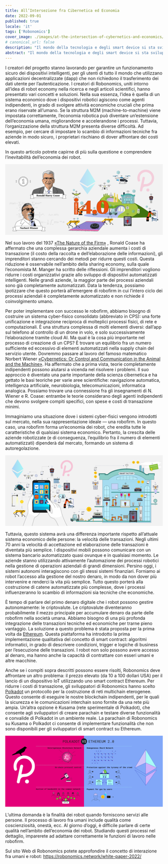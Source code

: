 ```yaml
---
title: All’Intersezione fra Cibernetica ed Economia
date: 2022-09-01
published: true
locale: 'it'
tags: ['Robonomics']
cover_image: ./images/at-the-intersection-of-cybernetics-and-economics/сover_1.jpg
# canonical_url: false
description: "Il mondo della tecnologia e degli smart device si sta sviluppando attivamente. Ogni giorno compaiono nuovi gadget e sistemi che aiutano a semplificare e migliorare la vita umana. Tuttavia, non è l’unico compito. Uno degli ostacoli alle tecnologie robotiche è l’elevato livello di sicurezza informatica dei dispositivi e la privacy per i dati degli utenti. Gli sviluppatori di Robonomics hanno lavorato a questa sfida per 7 anni."
abstract: "Il mondo della tecnologia e degli smart device si sta sviluppando attivamente. Ogni giorno compaiono nuovi gadget e sistemi che aiutano a semplificare e migliorare la vita umana. Tuttavia, non è l’unico compito. Uno degli ostacoli alle tecnologie robotiche è l’elevato livello di sicurezza informatica dei dispositivi e la privacy per i dati degli utenti. Gli sviluppatori di Robonomics hanno lavorato a questa sfida per 7 anni."
---
```


I creatori del progetto stanno lavorando per garantire un funzionamento sicuro dei dispositivi intelligenti, per gli utenti di tutto il mondo che utilizzano applicazioni decentralizzate (dapp) che non richiedono il trasferimento dei dati utente per l’autenticazione. I creatori di Robonomics, uniti intorno all’idea di robot economy nella ricerca e negli articoli scientifici, hanno presentato vari concetti e soluzioni. Nella sua essenza, l’idea è quella di un sistema economico dove i dispositivi robotici agiscono come agenti indipendenti, in grado di svolgere attività economiche cruciali che prima erano riservate all’umano. Se la struttura M2M (machine-to-machine) viene impostata correttamente, l’economia robotica può diventare un’estensione dell’economia umana, migliorandone e accelerandone i processi. Tuttavia, l’organizzazione della struttura M2M presenta diverse difficoltà. Ad esempio, per cercare di impostare lo scambio di informazioni tecniche fra aziende in modo sicuro, i proprietari rischiano di dover affrontare dei costi elevati. 

In questo articolo potrete capirne di più sulla questione e comprendere l’inevitabilità dell’economia dei robot.

![Industry 4.0](./images/at-the-intersection-of-cybernetics-and-economics/pic_1.jpg)
 
Nel suo lavoro del 1937 [«The Nature of the Firm»](https://www.jstor.org/stable/2626876) , Ronald Coase ha affermato che una complessa gerarchia aziendale aumenta i costi di transazione (il costo della raccolta e dell’elaborazione delle informazioni), gli imprenditori stanno cercando dei metodi per ridurre questi costi. Questa riduzione è osservabile nell’ambito della sharing economy, sulla quale l’economista M. Manger ha scritto delle riflessioni. Gli imprenditori vogliono ridurre i costi organizzativi grazie allo sviluppo di dispositivi automatizzati intelligenti. Nelle grandi aziende, la maggior parte dei processi aziendali sono già completamente automatizzati. Data la tendenza, possiamo ipotizzare che questo porterà all’emergere di robofirm in cui l’intero ciclo dei processi aziendali è completamente automatizzato e non richiede il coinvolgimento umano.

Per poter implementare con successo le robofirm, abbiamo bisogno di costruire un sistema cyber-fisico consolidato (abbreviato in CPS): una forte unificazione e integrazione reciproca di molteplici processi fisici, di rete e computazionali. È una struttura complessa di molti elementi diversi: dall’app sul telefono al controllo di un drone in volo, e solo successivamente l’elaborazione tramite cloud AI. Ma qual è la cosa più importante nel processo di creazione di un CPS? È trovare un equilibrio fra un numero sufficiente ed eccessivo di elementi automatizzati nella supply chain del servizio utente. Dovremmo passare al lavoro del famoso matematico Norbert Wiener [«Cybernetics: Or Control and Communication in the Animal and the Machine»](https://mitpress.mit.edu/books/cybernetics-or-control-and-communication-animal-and-machine-reissue-1961-second-edition). Ha affermato che a prima vista, teorie completamente indipendenti possono aiutarsi a vicenda nel risolvere i problemi. Il suo approccio è diventato una parte importante della scienza cibernetica e ha gettato le basi teoriche per varie aree scientifiche: navigazione automatica, intelligenza artificiale, neurobiologia, telecomunicazioni, informatica analogica. Possiamo trovare una connessione fra gli insegnamenti di N. Wiener e R. Coase: entrambe le teorie considerano degli agenti indipendenti che devono svolgere compiti specifici, con spese e costi di transazione minimi.

Immaginiamo una situazione dove i sistemi cyber-fisici vengono introdotti sul mercato, nella sua rappresentazione ideale — una robofirm. In questo caso, una robofirm forma un’economia dei robot, che eredita tutte le caratteristiche di qualsiasi sistema economico. Pertanto, la crescita delle aziende robotizzate (e di conseguenza, l’equilibrio fra il numero di elementi automatizzati) dipenderà dal mercato, formando un sistema di autoregolazione.

![Smart factory](./images/at-the-intersection-of-cybernetics-and-economics/pic_2.jpg)

Tuttavia, questo sistema avrà una differenza importante rispetto all’attuale sistema economico delle persone: la velocità delle transazioni. Negli ultimi 70 anni la velocità di accettazione ed elaborazione delle transazioni è diventata più semplice. I dispositivi mobili possono comunicare con un sistema bancario automatizzato quasi ovunque e in qualsiasi momento. Le aziende stanno utilizzando attivamente l’automazione dei processi robotici nella gestione di operazioni aziendali di grandi dimensioni. Persino oggi, i sistemi autonomi interagiscono con gli stessi sistemi finanziari. Forniamo ai robot l’accesso alla gestione del nostro denaro, in modo da non dover più intervenire e renderci la vita più semplice. Tutto questo porterà alla costruzione di catene automatizzate più complesse, dove i processi influenzeranno lo scambio di informazioni sia tecniche che economiche.

È tempo di parlare del primo denaro digitale che i robot possono gestire autonomamente: le criptovalute. Le criptovalute diventeranno probabilmente il mezzo principale per accumulare denaro da parte delle robofirm nella società umana. Abbiamo bisogno di una più profonda integrazione delle transazioni tecniche ed economiche per trarne pieno vantaggio. La soluzione a questo problema è stata proposta per la prima volta da [Ethereum](https://ethereum.org/en/whitepaper/). Questa piattaforma ha introdotto la prima implementazione qualitativa del concetto di smart contract: algoritmi informatici, in grado di descrivere condizioni, trigger e logiche di business per l’esecuzione delle transazioni. I robot non solo possono avere accesso al denaro, ma hanno anche la capacità di contrattare con esseri umani e altre macchine. 

Anche se i compiti sopra descritti possono essere risolti, Robonomics deve affrontare un altro problema: il prezzo elevato (da 10 a 100 dollari USA) per il lancio di un dispositivo IoT utilizzando uno smart contract Ethereum. Per ridurre i costi di transazione, gli sviluppatori di Robonomics hanno scelto  [Polkadot](https://polkadot.network/PolkaDotPaper.pdf) un protocollo per la costruzione di reti multichain eterogenee. Questo consente di eseguire le nostre blockchain indipendenti, per le quali la sicurezza e le comunicazioni interchain sono fornite da una rete più ampia. Un’altra opzione è Kusama (rete sperimentale di Polkadot), che consente agli sviluppatori di creare parachain e testare diverse funzionalità e convalide di Polkadot in un ambiente reale. La parachain di Robonomics su Kusama o Polkadot ci consente di implementare funzionalità che non sono disponibili per gli sviluppatori di smart contract su Ethereum.

![Parachains](./images/at-the-intersection-of-cybernetics-and-economics/pic_3.jpg)

L’ultima domanda è la finalità dei robot quando forniscono servizi alle persone. Il processo di lavoro fra umani include qualità come coscienziosità, onestà, ecc. Al giorno d’oggi, è difficile parlare di certe qualità nell’ambito dell’economia dei robot. Studiando questi processi nel dettaglio, imparerete ad adattare correttamente le funzioni di lavoro nelle robofirm.

Sul sito Web di Robonomics potete approfondire il concetto di interazione fra umani e robot: https://robonomics.network/white-paper-2022/